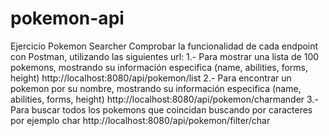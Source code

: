 # pokemon-api
Ejercicio Pokemon Searcher
Comprobar la funcionalidad de cada endpoint con Postman, utilizando las siguientes url:
1.- Para mostrar una lista de 100 pokemons, mostrando su información especifica (name,
abilities, forms, height)
  http://localhost:8080/api/pokemon/list
2.- Para encontrar un pokemon por su nombre, mostrando su información especifica (name,
abilities, forms, height)
  http://localhost:8080/api/pokemon/charmander
3.- Para buscar todos los pokemons que coincidan buscando por caracteres por ejemplo char
  http://localhost:8080/api/pokemon/filter/char
  

